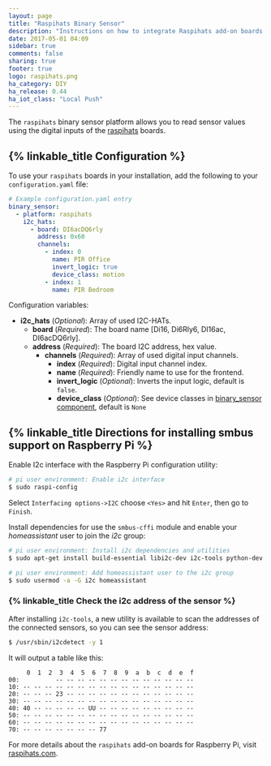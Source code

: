 ```yaml
---
layout: page
title: "Raspihats Binary Sensor"
description: "Instructions on how to integrate Raspihats add-on boards for Raspberry Pi into Home Assistant as a binary_sensor."
date: 2017-05-01 04:09
sidebar: true
comments: false
sharing: true
footer: true
logo: raspihats.png
ha_category: DIY
ha_release: 0.44
ha_iot_class: "Local Push"
---
```


The `raspihats` binary sensor platform allows you to read sensor values ​​using the digital inputs of the [raspihats](http://www.raspihats.com/) boards.

## {% linkable_title Configuration %}

To use your `raspihats` boards in your installation, add the following to your `configuration.yaml` file:

```yaml
# Example configuration.yaml entry
binary_sensor:
  - platform: raspihats
    i2c_hats:
      - board: DI6acDQ6rly
        address: 0x60
        channels:
          - index: 0
            name: PIR Office
            invert_logic: true
            device_class: motion
          - index: 1
            name: PIR Bedroom
```

Configuration variables:

- **i2c_hats** (*Optional*): Array of used I2C-HATs.
  - **board** (*Required*): The board name [Di16, Di6Rly6, DI16ac, DI6acDQ6rly].
  - **address** (*Required*): The board I2C address, hex value.
    - **channels** (*Required*): Array of used digital input channels.
      - **index** (*Required*): Digital input channel index.
      - **name** (*Required*): Friendly name to use for the frontend.
      - **invert_logic** (*Optional*): Inverts the input logic, default is `false`.
      - **device_class** (*Optional*): See device classes in [binary_sensor component](/components/binary_sensor/), default is `None`

## {% linkable_title Directions for installing smbus support on Raspberry Pi %}

Enable I2c interface with the Raspberry Pi configuration utility:

```bash
# pi user environment: Enable i2c interface
$ sudo raspi-config
```

Select `Interfacing options->I2C` choose `<Yes>` and hit `Enter`, then go to `Finish`.

Install dependencies for use the `smbus-cffi` module and enable your _homeassistant_ user to join the _i2c_ group:

```bash
# pi user environment: Install i2c dependencies and utilities
$ sudo apt-get install build-essential libi2c-dev i2c-tools python-dev libffi-dev

# pi user environment: Add homeassistant user to the i2c group
$ sudo usermod -a -G i2c homeassistant
```

### {% linkable_title Check the i2c address of the sensor %}

After installing `i2c-tools`, a new utility is available to scan the addresses of the connected sensors, so you can see the sensor address:

```bash
$ /usr/sbin/i2cdetect -y 1
```

It will output a table like this:

```text
     0  1  2  3  4  5  6  7  8  9  a  b  c  d  e  f
00:          -- -- -- -- -- -- -- -- -- -- -- -- --
10: -- -- -- -- -- -- -- -- -- -- -- -- -- -- -- --
20: -- -- -- 23 -- -- -- -- -- -- -- -- -- -- -- --
30: -- -- -- -- -- -- -- -- -- -- -- -- -- -- -- --
40: 40 -- -- -- -- -- UU -- -- -- -- -- -- -- -- --
50: -- -- -- -- -- -- -- -- -- -- -- -- -- -- -- --
60: -- -- -- -- -- -- -- -- -- -- -- -- -- -- -- --
70: -- -- -- -- -- -- -- 77
```

For more details about the `raspihats` add-on boards for Raspberry Pi, visit [raspihats.com](http://www.raspihats.com/).
